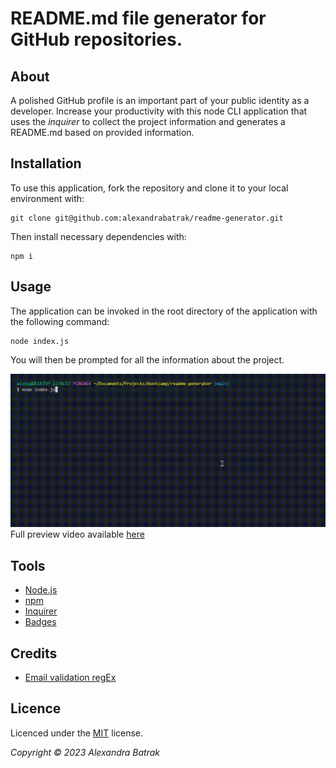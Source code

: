 # README.md file generator for GitHub repositories.

## About

A polished GitHub profile is an important part of your public identity as a developer.
Increase your productivity with this node CLI application that uses the _inquirer_  to collect the project information and generates a README.md based on provided information.

## Installation

To use this application, fork the repository and clone it to your local environment with:

```
git clone git@github.com:alexandrabatrak/readme-generator.git
```
Then install necessary dependencies with:

```
npm i
```

## Usage

The application can be invoked in the root directory of the application with the following command:

``` 
node index.js 
```
You will then be prompted for all the information about the project.

![preview](./assets/images/readme-preview.gif)
Full preview video available [here](https://drive.google.com/file/d/1MvTq6E86IUz2eA6WB46SCcGHqV1GEJet/view)

## Tools

- [Node.js](https://nodejs.org/en/)
- [npm](https://www.npmjs.com/)
- [Inquirer](https://www.npmjs.com/package/inquirer)
- [Badges](shields.io)

## Credits

- [Email validation regEx](https://stackoverflow.com/questions/22683358/email-validation-expression-w-w-w-w-w-w-allows)

## Licence

Licenced under the [MIT](LICENSE) license.

_Copyright © 2023 Alexandra Batrak_
